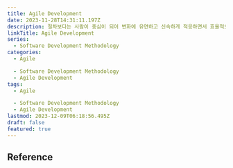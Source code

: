 ```yaml
---
title: Agile Development
date: 2023-11-28T14:31:11.197Z
description: 절차보다는 사람이 중심이 되어 변화에 유연하고 신속하게 적응하면서 효율적으로 시스템을 개발할 수 있는 신속 적응적 경량 개발 방법론
linkTitle: Agile Development
series:
  - Software Development Methodology
categories:
  - Agile

  - Software Development Methodology
  - Agile Development
tags:
  - Agile

  - Software Development Methodology
  - Agile Development
lastmod: 2023-12-09T06:18:56.495Z
draft: false
featured: true
---
```


## Reference
